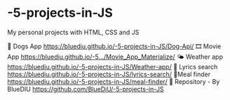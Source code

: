 # -5-projects-in-JS
My personal projects with HTML, CSS and JS

🐶 Dogs App
https://bluediu.github.io/-5-projects-in-JS/Dog-Api/
🎞 Movie App
https://bluediu.github.io/-5.../Movie_App_Materialize/
🌤 Weather app
https://bluediu.github.io/-5-projects-in-JS/Weather-app/
🎵 Lyrics  search
https://bluediu.github.io/-5-projects-in-JS/lyrics-search/
🍕Meal finder
https://bluediu.github.io/-5-projects-in-JS/meal-finder/
🧮 Repository - By BlueDIU
https://github.com/BlueDiU/-5-projects-in-JS
